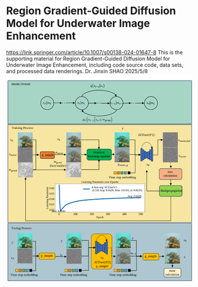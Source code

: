 # Region Gradient-Guided Diffusion Model for Underwater Image Enhancement
https://link.springer.com/article/10.1007/s00138-024-01647-8
This is the supporting material for Region Gradient-Guided Diffusion Model for Underwater Image Enhancement, including code source code, data sets, and processed data renderings. 
Dr. Jinxin SHAO
2025/5/8
![Logo](./graph_abstract.png)
